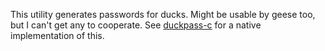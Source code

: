 This utility generates passwords for ducks.  Might be usable by geese too, but
I can't get any to cooperate.  See
[duckpass-c](https://github.com/fardaniqbal/duckpass-c) for a native
implementation of this.
